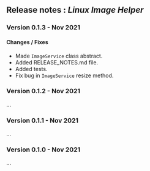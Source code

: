 ## Release notes : _Linux Image Helper_
### Version 0.1.3 - Nov 2021
#### Changes / Fixes
* Made `ImageService` class abstract.
* Added RELEASE_NOTES.md file.
* Added tests.
* Fix bug in `ImageService` resize method.

### Version 0.1.2 - Nov 2021
...

### Version 0.1.1 - Nov 2021
...

### Version 0.1.0 - Nov 2021
...
